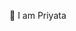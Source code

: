  👋 I am Priyata

<!--
**priyatadas/priyatadas** is a ✨ _special_ ✨ repository because its `README.md` (this file) appears on your GitHub profile.

Here are some ideas to get you started:
I love programming, and listening songs 
🔭 I’m currently working on some server side projects

🌱 I’m currently learning Python, java
🌱 I’m addicted to learning and growing every day
📫 How to find me:
🏢 LinkedIn(https://www.linkedin.com/in/priyata-das-0045951b2)
